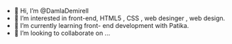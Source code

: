 - 👋 Hi, I’m @DamlaDemirell 
- 👀 I’m interested in front-end, HTML5 , CSS , web desinger , web design. 
- 🌱 I’m currently learning front- end development with Patika. 
- 💞️ I’m looking to collaborate on ...
  

<!---
DamlaDemirell/DamlaDemirell is a ✨ special ✨ repository because its `README.md` (this file) appears on your GitHub profile.
You can click the Preview link to take a look at your changes.
--->
